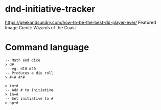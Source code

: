 # dnd-initiative-tracker

https://geekandsundry.com/how-to-be-the-best-dd-player-ever/
Featured Image Credit: Wizards of the Coast

# Command language
```
-- Math and dice
> d# 
-- eg. d10 d20
-- Produces a die roll
> #+# #*#

> in+#
-- Add # to initiative
> in=#
-- Set initiative to #
> hp+#

```